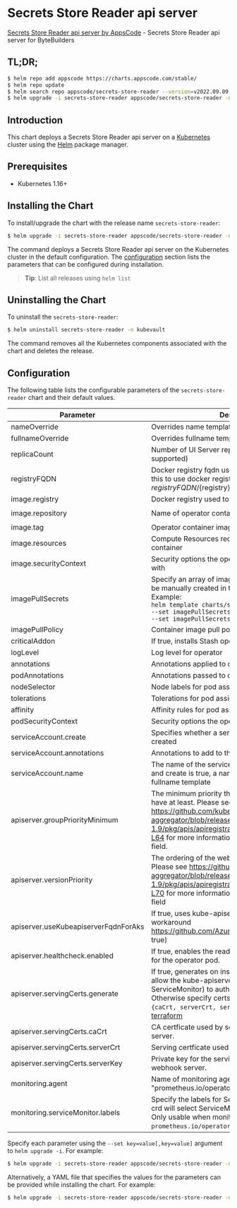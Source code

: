 # Secrets Store Reader api server

[Secrets Store Reader api server by AppsCode](https://github.com/kubevault/ui-server) - Secrets Store Reader api server for ByteBuilders

## TL;DR;

```bash
$ helm repo add appscode https://charts.appscode.com/stable/
$ helm repo update
$ helm search repo appscode/secrets-store-reader --version=v2022.09.09
$ helm upgrade -i secrets-store-reader appscode/secrets-store-reader -n kubevault --create-namespace --version=v2022.09.09
```

## Introduction

This chart deploys a Secrets Store Reader api server on a [Kubernetes](http://kubernetes.io) cluster using the [Helm](https://helm.sh) package manager.

## Prerequisites

- Kubernetes 1.16+

## Installing the Chart

To install/upgrade the chart with the release name `secrets-store-reader`:

```bash
$ helm upgrade -i secrets-store-reader appscode/secrets-store-reader -n kubevault --create-namespace --version=v2022.09.09
```

The command deploys a Secrets Store Reader api server on the Kubernetes cluster in the default configuration. The [configuration](#configuration) section lists the parameters that can be configured during installation.

> **Tip**: List all releases using `helm list`

## Uninstalling the Chart

To uninstall the `secrets-store-reader`:

```bash
$ helm uninstall secrets-store-reader -n kubevault
```

The command removes all the Kubernetes components associated with the chart and deletes the release.

## Configuration

The following table lists the configurable parameters of the `secrets-store-reader` chart and their default values.

|              Parameter               |                                                                                                                                                                            Description                                                                                                                                                                             |              Default              |
|--------------------------------------|--------------------------------------------------------------------------------------------------------------------------------------------------------------------------------------------------------------------------------------------------------------------------------------------------------------------------------------------------------------------|-----------------------------------|
| nameOverride                         | Overrides name template                                                                                                                                                                                                                                                                                                                                            | <code>""</code>                   |
| fullnameOverride                     | Overrides fullname template                                                                                                                                                                                                                                                                                                                                        | <code>""</code>                   |
| replicaCount                         | Number of UI Server replicas to create (only 1 is supported)                                                                                                                                                                                                                                                                                                       | <code>1</code>                    |
| registryFQDN                         | Docker registry fqdn used to pull docker images Set this to use docker registry hosted at ${registryFQDN}/${registry}/${image}                                                                                                                                                                                                                                     | <code>""</code>                   |
| image.registry                       | Docker registry used to pull operator image                                                                                                                                                                                                                                                                                                                        | <code>kubevault</code>            |
| image.repository                     | Name of operator container image                                                                                                                                                                                                                                                                                                                                   | <code>secrets-store-reader</code> |
| image.tag                            | Operator container image tag                                                                                                                                                                                                                                                                                                                                       | <code>""</code>                   |
| image.resources                      | Compute Resources required by the operator container                                                                                                                                                                                                                                                                                                               | <code>{}</code>                   |
| image.securityContext                | Security options the operator container should run with                                                                                                                                                                                                                                                                                                            | <code>{}</code>                   |
| imagePullSecrets                     | Specify an array of imagePullSecrets. Secrets must be manually created in the namespace. <br> Example: <br> `helm template charts/stash \` <br> `--set imagePullSecrets[0].name=sec0 \` <br> `--set imagePullSecrets[1].name=sec1`                                                                                                                                 | <code>[]</code>                   |
| imagePullPolicy                      | Container image pull policy                                                                                                                                                                                                                                                                                                                                        | <code>Always</code>               |
| criticalAddon                        | If true, installs Stash operator as critical addon                                                                                                                                                                                                                                                                                                                 | <code>false</code>                |
| logLevel                             | Log level for operator                                                                                                                                                                                                                                                                                                                                             | <code>3</code>                    |
| annotations                          | Annotations applied to operator deployment                                                                                                                                                                                                                                                                                                                         | <code>{}</code>                   |
| podAnnotations                       | Annotations passed to operator pod(s).                                                                                                                                                                                                                                                                                                                             | <code>{}</code>                   |
| nodeSelector                         | Node labels for pod assignment                                                                                                                                                                                                                                                                                                                                     | <code>{}</code>                   |
| tolerations                          | Tolerations for pod assignment                                                                                                                                                                                                                                                                                                                                     | <code>[]</code>                   |
| affinity                             | Affinity rules for pod assignment                                                                                                                                                                                                                                                                                                                                  | <code>{}</code>                   |
| podSecurityContext                   | Security options the operator pod should run with.                                                                                                                                                                                                                                                                                                                 | <code>{"fsGroup":65535}</code>    |
| serviceAccount.create                | Specifies whether a service account should be created                                                                                                                                                                                                                                                                                                              | <code>true</code>                 |
| serviceAccount.annotations           | Annotations to add to the service account                                                                                                                                                                                                                                                                                                                          | <code>{}</code>                   |
| serviceAccount.name                  | The name of the service account to use. If not set and create is true, a name is generated using the fullname template                                                                                                                                                                                                                                             | <code></code>                     |
| apiserver.groupPriorityMinimum       | The minimum priority the webhook api group should have at least. Please see https://github.com/kubernetes/kube-aggregator/blob/release-1.9/pkg/apis/apiregistration/v1beta1/types.go#L58-L64 for more information on proper values of this field.                                                                                                                  | <code>10000</code>                |
| apiserver.versionPriority            | The ordering of the webhook api inside of the group. Please see https://github.com/kubernetes/kube-aggregator/blob/release-1.9/pkg/apis/apiregistration/v1beta1/types.go#L66-L70 for more information on proper values of this field                                                                                                                               | <code>15</code>                   |
| apiserver.useKubeapiserverFqdnForAks | If true, uses kube-apiserver FQDN for AKS cluster to workaround https://github.com/Azure/AKS/issues/522 (default true)                                                                                                                                                                                                                                             | <code>true</code>                 |
| apiserver.healthcheck.enabled        | If true, enables the readiness and liveliness probes for the operator pod.                                                                                                                                                                                                                                                                                         | <code>false</code>                |
| apiserver.servingCerts.generate      | If true, generates on install/upgrade the certs that allow the kube-apiserver (and potentially ServiceMonitor) to authenticate operators pods. Otherwise specify certs in `apiserver.servingCerts.{caCrt, serverCrt, serverKey}`. See also: [example terraform](https://github.com/kubeops/installer/blob/master/charts/secrets-store-reader/example-terraform.tf) | <code>true</code>                 |
| apiserver.servingCerts.caCrt         | CA certficate used by serving certificate of webhook server.                                                                                                                                                                                                                                                                                                       | <code>""</code>                   |
| apiserver.servingCerts.serverCrt     | Serving certficate used by webhook server.                                                                                                                                                                                                                                                                                                                         | <code>""</code>                   |
| apiserver.servingCerts.serverKey     | Private key for the serving certificate used by webhook server.                                                                                                                                                                                                                                                                                                    | <code>""</code>                   |
| monitoring.agent                     | Name of monitoring agent (one of "prometheus.io", "prometheus.io/operator", "prometheus.io/builtin")                                                                                                                                                                                                                                                               | <code>""</code>                   |
| monitoring.serviceMonitor.labels     | Specify the labels for ServiceMonitor. Prometheus crd will select ServiceMonitor using these labels. Only usable when monitoring agent is `prometheus.io/operator`.                                                                                                                                                                                                | <code>{}</code>                   |


Specify each parameter using the `--set key=value[,key=value]` argument to `helm upgrade -i`. For example:

```bash
$ helm upgrade -i secrets-store-reader appscode/secrets-store-reader -n kubevault --create-namespace --version=v2022.09.09 --set replicaCount=1
```

Alternatively, a YAML file that specifies the values for the parameters can be provided while
installing the chart. For example:

```bash
$ helm upgrade -i secrets-store-reader appscode/secrets-store-reader -n kubevault --create-namespace --version=v2022.09.09 --values values.yaml
```
